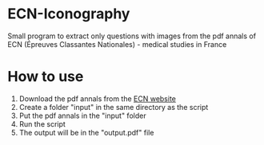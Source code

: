 # ECN-Iconography
Small program to extract only questions with images from the pdf annals of ECN (Épreuves Classantes Nationales) - medical studies in France

# How to use
1. Download the pdf annals from the [ECN website](https://www.cng.sante.fr/candidats/internats/concours-medicaux/etudiants/epreuves-classantes-nationales-ecn)
2. Create a folder "input" in the same directory as the script
3. Put the pdf annals in the "input" folder
4. Run the script
5. The output will be in the "output.pdf" file
